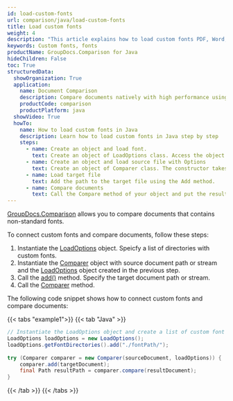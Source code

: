 ```yaml
---
id: load-custom-fonts
url: comparison/java/load-custom-fonts
title: Load custom fonts
weight: 4
description: "This article explains how to load custom fonts PDF, Word, Excel, PowerPoint documents when using GroupDocs.Comparison for Java."
keywords: Custom fonts, fonts
productName: GroupDocs.Comparison for Java
hideChildren: False
toc: True
structuredData:
  showOrganization: True
  application:
    name: Document Comparison
    description: Compare documents natively with high performance using Java language and GroupDocs.Comparison for Java
    productCode: comparison
    productPlatform: java
  showVideo: True
  howTo:
    name: How to load custom fonts in Java
    description: Learn how to load custom fonts in Java step by step
    steps:
      - name: Create an object and load font.
        text: Create an object of LoadOptions class. Access the object field using the Add method with the path to the font file parameter.
      - name: Create an object and load source file with Options
        text: Create an object of Comparer class. The constructor takes the source file path parameter and object of LoadOptions. You may specify absolute or relative file path as per your requirements.
      - name: Load target file
        text: Add the path to the target file using the Add method.
      - name: Compare documents
        text: Call the Compare method of your object and put the resulting file path parameter and the options object.
---
```


[GroupDocs.Comparison](https://products.groupdocs.com/comparison/java) allows you to compare documents that contains non-standard fonts.

To connect custom fonts and compare documents, follow these steps:

1. Instantiate the [LoadOptions](https://reference.groupdocs.com/comparison/java/com.groupdocs.comparison.options.load/loadoptions) object. Speicfy a list of directories with custom fonts.
2. Instantiate the [Comparer](https://reference.groupdocs.com/comparison/java/com.groupdocs.comparison/comparer) object with source document path or stream and the [LoadOptions](https://reference.groupdocs.com/comparison/java/com.groupdocs.comparison.options.load/loadoptions) object created in the previous step.
3. Call the [add()](https://reference.groupdocs.com/comparison/java/com.groupdocs.comparison/comparer/#add-java.lang.String-) method. Specify the target document path or stream.
4. Call the [Comparer](https://reference.groupdocs.com/comparison/java/com.groupdocs.comparison/comparer) method.

The following code snippet shows how to connect custom fonts and compare documents:

{{< tabs "example1">}}
{{< tab "Java" >}}
```java
// Instantiate the LoadOptions object and create a list of custom font directories.
LoadOptions loadOptions = new LoadOptions();
loadOptions.getFontDirectories().add("./fontPath/");
 
try (Comparer comparer = new Comparer(sourceDocument, loadOptions)) {
    comparer.add(targetDocument);
    final Path resultPath = comparer.compare(resultDocument);
}
```
{{< /tab >}}
{{< /tabs >}}